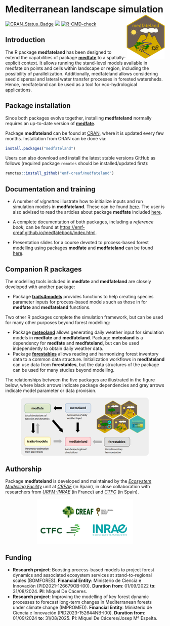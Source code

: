 
# Mediterranean landscape simulation <a href="https://emf-creaf.github.io/medfateland/"><img src="man/figures/logo.png" align="right" height="139" alt="medfateland website" /></a>

[![CRAN_Status_Badge](https://www.r-pkg.org/badges/version/medfateland)](https://cran.r-project.org/package=medfateland)
[![](https://cranlogs.r-pkg.org/badges/medfateland)](https://cran.rstudio.com/web/packages/medfateland/index.html)
[![R-CMD-check](https://github.com/emf-creaf/medfateland/actions/workflows/R-CMD-check.yaml/badge.svg)](https://github.com/emf-creaf/medfateland/actions)

## Introduction

The R package **medfateland** has been designed to extend the
capabilities of package
[**medfate**](https://emf-creaf.github.io/medfate/) to a
spatially-explicit context. It allows running the stand-level models
available in medfate on points and cells within landscape or region,
including the possibility of parallelization. Additionally, medfateland
allows considering seed dispersal and lateral water transfer processes
in forested watersheds. Hence, medfateland can be used as a tool for
eco-hydrological applications.

## Package installation

Since both packages evolve together, installing **medfateland** normally
requires an up-to-date version of
[**medfate**](https://emf-creaf.github.io/medfate/).

Package **medfateland** can be found at
[CRAN](https://CRAN.R-project.org/package=medfateland), where it is
updated every few months. Installation from CRAN can be done via:

``` r
install.packages("medfateland")
```

Users can also download and install the latest stable versions GitHub as
follows (required package `remotes` should be installed/updated first):

``` r
remotes::install_github("emf-creaf/medfateland")
```

## Documentation and training

- A number of *vignettes* illustrate how to initialize inputs and run
  simulation models in **medfateland**. These can be found
  [here](https://emf-creaf.github.io/medfateland/articles/). The user is
  also advised to read the articles about package **medfate** included
  [here](https://emf-creaf.github.io/medfate/articles/).

- A complete documentation of both packages, including a *reference
  book*, can be found at
  <https://emf-creaf.github.io/medfatebook/index.html>.

- Presentation slides for a course devoted to process-based forest
  modelling using packages **medfate** and **medfateland** can be found
  [here](https://emf.creaf.cat/training/medfate_course/).

## Companion R packages

The modelling tools included in **medfate** and **medfateland** are
closely developed with another package:

- Package [**traits4models**](https://emf-creaf.github.io/traits4models)
  provides functions to help creating species parameter inputs for
  process-based models such as those in for **medfate** and
  **medfateland** functions.

Two other R packages complete the simulation framework, but can be used
for many other purposes beyond forest modelling:

- Package [**meteoland**](https://emf-creaf.github.io/meteoland) allows
  generating daily weather input for simulation models in **medfate**
  and **medfateland**. Package **meteoland** is a dependency for
  **medfate** and **medfateland**, but can be used independently to
  obtain daily weather data.
- Package [**forestables**](https://emf-creaf.github.io/forestables)
  allows reading and harmonizing forest inventory data to a common data
  structure. Initialization workflows in **medfateland** can use data
  from **forestables**, but the data structures of the package can be
  used for many studies beyond modelling.

The relationships between the five packages are illustrated in the
figure below, where black arrows indicate package dependencies and gray
arrows indicate model parameter or data provision.

<img src="man/figures/packages.png" width="80%" style="display: block; margin: auto;" />

## Authorship

Package **medfateland** is developed and maintained by the [*Ecosystem
Modelling Facility*](https://emf.creaf.cat) unit at
[*CREAF*](https://www.creaf.cat/) (in Spain), in close collaboration
with researchers from
[*URFM-INRAE*](https://www6.paca.inrae.fr/ecologie_des_forets_mediterraneennes/)
(in France) and [*CTFC*](https://www.ctfc.cat/) (in Spain).

<img src="man/figures/institution_logos.png" width="60%" style="display: block; margin: auto;" />

## Funding

- **Research project**: Boosting process-based models to project forest
  dynamics and associated ecosystem services at stand-to-regional scales
  (BOMFORES). **Financial Entity**: Ministerio de Ciencia e Innovación
  (PID2021-126679OB-I00). **Duration from**: 01/09/2022 **to**:
  31/08/2024. **PI**: Miquel De Cáceres.
- **Research project**: Improving the modelling of key forest dynamic
  processes to forecast long-term changes in Mediterranean forests under
  climate change (IMPROMED). **Financial Entity**: Ministerio de Ciencia
  e Innovación (PID2023-152644NB-I00). **Duration from**: 01/09/2024
  **to**: 31/08/2025. **PI**: Miquel De Cáceres/Josep Mª Espelta.
